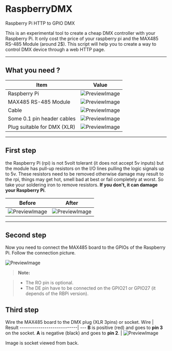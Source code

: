 RaspberryDMX
===================
Raspberry Pi HTTP to GPIO DMX

This is an experimental tool to create a cheap DMX controller with your Raspberry Pi. It only cost the price of your raspberry pi and the MAX485 RS-485 Module (around 2$).
This script will help you to create a way to control DMX device through a web HTTP page.

----------

What you need ?
-------------

Item         				| Value
----------------------------| ---
Raspberry Pi 				| ![PreviewImage](https://raw.github.com/Cclleemm/RaspberryDMX/master/Tutorial/raspberry.png?raw=true) 
MAX485 RS-485 Module   	 	| ![PreviewImage](https://raw.github.com/Cclleemm/RaspberryDMX/master/Tutorial/max485.png?raw=true) 
Cable   		 			  | ![PreviewImage](https://raw.github.com/Cclleemm/RaspberryDMX/master/Tutorial/cable.png?raw=true) 
Some 0.1 pin header cables	| ![PreviewImage](https://raw.github.com/Cclleemm/RaspberryDMX/master/Tutorial/pins.png?raw=true) 
Plug suitable for DMX (XLR)	| ![PreviewImage](https://raw.github.com/Cclleemm/RaspberryDMX/master/Tutorial/dmxplug.png?raw=true) 


----------

First step
-------------
the Raspberry Pi (rpi) is not 5volt tolerant (it does not accept 5v inputs) but the module has pull-up resistors on the I/O lines pulling the logic signals up to 5v. These resistors need to be removed otherwise damage may result to the rpi, things may get hot, smell bad at best or fail completely at worst.
So take your soldering iron to remove resistors. 
**If you don't, it can damage your Raspberry Pi**.



Before         				| After
----------------------------| ---
![PreviewImage](https://raw.github.com/Cclleemm/RaspberryDMX/master/Tutorial/max485_2.png?raw=true)  				| ![PreviewImage](https://raw.github.com/Cclleemm/RaspberryDMX/master/Tutorial/max485_3.png?raw=true) 


----------


Second step
-------------
Now you need to connect the MAX485 board to the GPIOs of the Raspberry Pi.
Follow the connection picture. 

![PreviewImage](https://raw.github.com/Cclleemm/RaspberryDMX/master/Tutorial/board.png?raw=true) 

> **Note:**

> - The RO pin is optional.
> - The DE pin have to be connected on the GPIO21 or GPIO27 (it depends of the RBPi version).


Third step
-------------
Wire the MAX485 board to the DMX plug (XLR 3pins) or socket.
Wire         				| Result
----------------------------| ---
**B** is positive (red) and goes to **pin 3** on the socket. **A** is negative (black) and goes to **pin 2**.   				| ![PreviewImage](https://raw.github.com/Cclleemm/RaspberryDMX/master/Tutorial/plugconnected.png?raw=true) 

Image is socket viewed from back. 
